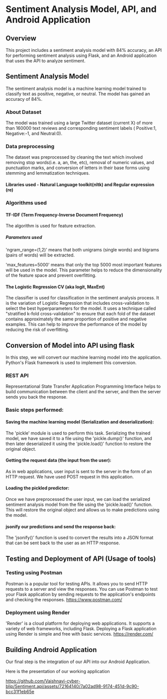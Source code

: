 # Sentiment Analysis Model, API, and Android Application

## Overview
This project includes a sentiment analysis model with 84% accuracy, an API for performing sentiment analysis using Flask, and an Android application that uses the API to analyze sentiment.
## Sentiment Analysis Model
The sentiment analysis model is a machine learning model trained to classify text as positive, negative, or neutral. The model has gained an accuracy of 84%.

### About Dataset
The model was trained using a large Twitter dataset (current X) of more than 160000 text reviews and corresponding sentiment labels ( Positive:1, Negative:-1, and Neutral:0).

### Data preprocessing
The dataset was preprocessed by cleaning the text which involved removing stop words(i.e. a, an, the, etc), removal of numeric values, and punctuation marks, and conversion of letters in their base forms using stemming and lemmatization techniques.
#### Libraries used - Natural Language toolkit(nltk) and Regular expression (re)

### Algorithms used
#### TF-IDF (Term Frequency-Inverse Document Frequency) 
The algorithm is used for feature extraction.
##### Parameters used
'ngram_range=(1,2)' means that both unigrams (single words) and bigrams (pairs of words) will be extracted.

'max_features=5000' means that only the top 5000 most important features will be used in the model. This parameter helps to reduce the dimensionality of the feature space and prevent overfitting.

#### The Logistic Regression CV (aka logit, MaxEnt) 
The classifier is used for classification in the sentiment analysis process.
It is the variation of Logistic Regression that includes cross-validation to select the best hyperparameters for the model. It uses a technique called "stratified k-fold cross-validation" to ensure that each fold of the dataset contains approximately the same proportion of positive and negative examples. This can help to improve the performance of the model by reducing the risk of overfitting.

## Conversion of Model into API using flask
In this step, we will convert our machine learning model into the application. Python's Flask framework is used to implement this conversion.
### REST API
Representational State Transfer Application Programming Interface helps to build communication between the client and the server, and then the server sends you back the response.

### Basic steps performed: 
#### Saving the machine learning model (Serialization and deserialization):
The 'pickle' module is used to perform this task. Serializing the trained model, we have saved it to a file using the 'pickle.dump()' function, and then later deserialized it using the 'pickle.load()' function to restore the original object.

#### Getting the request data (the input from the user):
As in web applications, user input is sent to the server in the form of an HTTP request. We have used POST request in this application.

#### Loading the pickled predictor:
Once we have preprocessed the user input, we can load the serialized sentiment analysis model from the file using the 'pickle.load()' function. This will restore the original object and allows us to make predictions using the model.

#### jsonify our predictions and send the response back:
The 'jsonify()' function is used to convert the results into a JSON format that can be sent back to the user as an HTTP response.

## Testing and Deployment of API (Usage of tools)

### Testing using Postman
Postman is a popular tool for testing APIs. It allows you to send HTTP requests to a server and view the responses. You can use Postman to test your Flask application by sending requests to the application's endpoints and checking the responses. 
https://www.postman.com/

### Deployment using Render
'Render' is a cloud platform for deploying web applications. It supports a variety of web frameworks, including Flask. Deploying a Flask application using Render is simple and free with basic services.
https://render.com/

## Building Android Application
Our final step is the integration of our API into our Android Application.

Here is the presentation of our working application









https://github.com/Vaishnavi-cyber-blip/Sentiment.api/assets/72164140/7a02ad98-9174-451d-9c90-bcc31f1eb65e

























